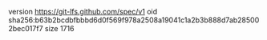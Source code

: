 version https://git-lfs.github.com/spec/v1
oid sha256:b63b2bcdbfbbbd6d0f569f978a2508a19041c1a2b3b888d7ab285002bec017f7
size 1716

